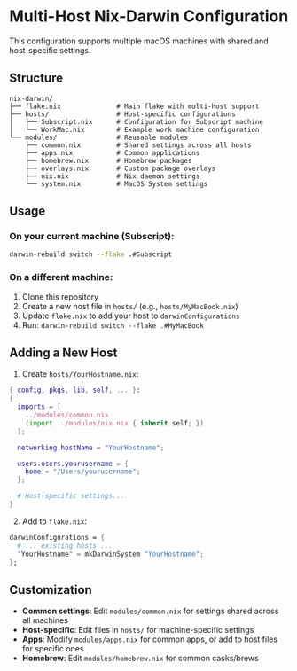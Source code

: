# Multi-Host Nix-Darwin Configuration

This configuration supports multiple macOS machines with shared and host-specific settings.

## Structure

```
nix-darwin/
├── flake.nix              # Main flake with multi-host support
├── hosts/                 # Host-specific configurations
│   ├── Subscript.nix      # Configuration for Subscript machine
│   └── WorkMac.nix        # Example work machine configuration
└── modules/               # Reusable modules
    ├── common.nix         # Shared settings across all hosts
    ├── apps.nix           # Common applications
    ├── homebrew.nix       # Homebrew packages
    ├── overlays.nix       # Custom package overlays
    ├── nix.nix            # Nix daemon settings
    └── system.nix         # MacOS System settings
```

## Usage

### On your current machine (Subscript):

```bash
darwin-rebuild switch --flake .#Subscript
```

### On a different machine:

1. Clone this repository
2. Create a new host file in `hosts/` (e.g., `hosts/MyMacBook.nix`)
3. Update `flake.nix` to add your host to `darwinConfigurations`
4. Run: `darwin-rebuild switch --flake .#MyMacBook`

## Adding a New Host

1. Create `hosts/YourHostname.nix`:

```nix
{ config, pkgs, lib, self, ... }:
{
  imports = [
    ../modules/common.nix
    (import ../modules/nix.nix { inherit self; })
  ];

  networking.hostName = "YourHostname";

  users.users.yourusername = {
    home = "/Users/yourusername";
  };

  # Host-specific settings...
}
```

2. Add to `flake.nix`:

```nix
darwinConfigurations = {
  # ... existing hosts ...
  "YourHostname" = mkDarwinSystem "YourHostname";
};
```

## Customization

- **Common settings**: Edit `modules/common.nix` for settings shared across all machines
- **Host-specific**: Edit files in `hosts/` for machine-specific settings
- **Apps**: Modify `modules/apps.nix` for common apps, or add to host files for specific ones
- **Homebrew**: Edit `modules/homebrew.nix` for common casks/brews

